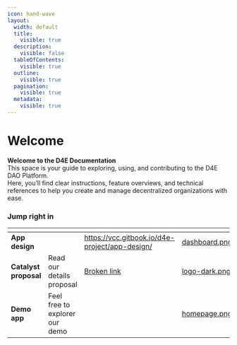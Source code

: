 ```yaml
---
icon: hand-wave
layout:
  width: default
  title:
    visible: true
  description:
    visible: false
  tableOfContents:
    visible: true
  outline:
    visible: true
  pagination:
    visible: true
  metadata:
    visible: true
---
```


# Welcome

**Welcome to the D4E Documentation**\
This space is your guide to exploring, using, and contributing to the D4E DAO Platform.\
Here, you’ll find clear instructions, feature overviews, and technical references to help you create and manage decentralized organizations with ease.

### Jump right in

<table data-view="cards"><thead><tr><th></th><th></th><th data-type="content-ref"></th><th data-hidden data-card-cover data-type="image"></th><th data-hidden></th><th data-hidden data-card-target data-type="content-ref"></th></tr></thead><tbody><tr><td><strong>App design</strong></td><td></td><td><a href="https://vcc.gitbook.io/d4e-project/app-design/">https://vcc.gitbook.io/d4e-project/app-design/</a></td><td><a href=".gitbook/assets/dashboard.png">dashboard.png</a></td><td></td><td><a href="broken-reference">Broken link</a></td></tr><tr><td><strong>Catalyst proposal</strong></td><td>Read our details proposal</td><td><a href="broken-reference">Broken link</a></td><td><a href=".gitbook/assets/logo-dark.png">logo-dark.png</a></td><td></td><td><a href="https://github.com/GitbookIO/gitbook-templates/blob/main/product-docs/broken-reference/README.md">https://github.com/GitbookIO/gitbook-templates/blob/main/product-docs/broken-reference/README.md</a></td></tr><tr><td><strong>Demo app</strong></td><td>Feel free to explorer our demo</td><td></td><td><a href=".gitbook/assets/homepage.png">homepage.png</a></td><td></td><td><a href="catalyst-proposal/publish-your-docs.md">publish-your-docs.md</a></td></tr></tbody></table>
